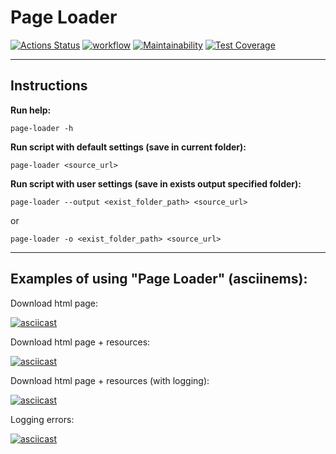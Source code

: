 # Page Loader

[![Actions Status](https://github.com/DzmitrySha/python-project-lvl3/workflows/hexlet-check/badge.svg)](https://github.com/DzmitrySha/python-project-lvl3/actions)
[![workflow](https://github.com/DzmitrySha/python-project-lvl3/actions/workflows/pyci.yml/badge.svg)](https://github.com/DzmitrySha/python-project-lvl3/actions/workflows/pyci.yml)
[![Maintainability](https://api.codeclimate.com/v1/badges/14654064fd831827f0c9/maintainability)](https://codeclimate.com/github/DzmitrySha/python-project-lvl3/maintainability)
[![Test Coverage](https://api.codeclimate.com/v1/badges/14654064fd831827f0c9/test_coverage)](https://codeclimate.com/github/DzmitrySha/python-project-lvl3/test_coverage)


---

## Instructions

**Run help:**

`page-loader -h`

**Run script with default settings (save in current folder):** 

`page-loader <source_url>`

**Run script with user settings (save in exists output specified folder):** 

`page-loader --output <exist_folder_path> <source_url>`

or

`page-loader -o <exist_folder_path> <source_url> `

---

## Examples of using "Page Loader" (asciinems):

Download html page:

[![asciicast](https://asciinema.org/a/2xylreHjfyIbefJaaQrqz6dMO.svg)](https://asciinema.org/a/2xylreHjfyIbefJaaQrqz6dMO)

Download html page + resources:

[![asciicast](https://asciinema.org/a/zpoEkgTPWprl9v2Jwqgdxgsjh.svg)](https://asciinema.org/a/zpoEkgTPWprl9v2Jwqgdxgsjh)

Download html page + resources (with logging):

[![asciicast](https://asciinema.org/a/mWjoiaKEonFeBfFkTq3lZOIDU.svg)](https://asciinema.org/a/mWjoiaKEonFeBfFkTq3lZOIDU)

Logging errors:

[![asciicast](https://asciinema.org/a/I280X2RrvKKTkjDgWh5EwnmQy.svg)](https://asciinema.org/a/I280X2RrvKKTkjDgWh5EwnmQy)